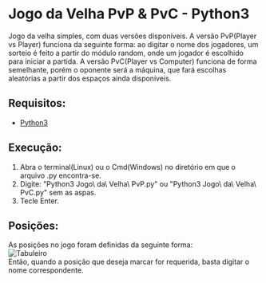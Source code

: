 # Jogo da Velha PvP & PvC - Python3
Jogo da velha simples, com duas versões disponíveis. A versão PvP(Player vs Player) funciona da seguinte forma: ao digitar o nome dos jogadores, um sorteio é feito a partir do módulo random, onde um jogador é escolhido para iniciar a partida. A versão PvC(Player vs Computer) funciona de forma semelhante, porém o oponente será a máquina, que fará escolhas aleatórias a partir dos espaços ainda disponíveis.
## Requisitos:
* [Python3](https://www.python.org/downloads/)
## Execução:
1. Abra o terminal(Linux) ou o Cmd(Windows) no diretório em que o arquivo .py encontra-se.
2. Digite: "Python3 Jogo\ da\ Velha\ PvP.py" ou "Python3 Jogo\ da\ Velha\ PvC.py" sem as aspas.
3. Tecle Enter.
## Posições:
As posições no jogo foram definidas da seguinte forma:
<br>
![Tabuleiro](https://user-images.githubusercontent.com/57334553/80930403-c0a07a80-8d89-11ea-8bfd-e3db6fc033af.png)
<br>
Então, quando a posição que deseja marcar for requerida, basta digitar o nome correspondente.
